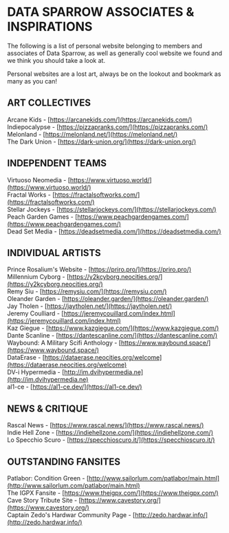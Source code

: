 <div class="text">

# DATA SPARROW ASSOCIATES &amp; INSPIRATIONS

The following is a list of personal website belonging to members and associates of Data Sparrow, as well as generally cool website we found and we think you should take a look at. 

Personal websites are a lost art, always be on the lookout and bookmark as many as you can!

</div>

<div class="links">

## **ART COLLECTIVES**

Arcane Kids - [https://arcanekids.com/](https://arcanekids.com/) \
Indiepocalypse - [https://pizzapranks.com/](https://pizzapranks.com/) \
Melonland - [https://melonland.net/](https://melonland.net/) \
The Dark Union - [https://dark-union.org/](https://dark-union.org/)

## **INDEPENDENT TEAMS**

Virtuoso Neomedia - [https://www.virtuoso.world/](https://www.virtuoso.world/) \
Fractal Works - [https://fractalsoftworks.com/](https://fractalsoftworks.com/) \
Stellar Jockeys - [https://stellarjockeys.com/](https://stellarjockeys.com/) \
Peach Garden Games - [https://www.peachgardengames.com/](https://www.peachgardengames.com/) \
Dead Set Media - [https://deadsetmedia.com/](https://deadsetmedia.com/)

## **INDIVIDUAL ARTISTS**

Prince Rosalium's Website - [https://priro.pro/](https://priro.pro/) \
Millennium Cyborg - [https://y2kcyborg.neocities.org/](https://y2kcyborg.neocities.org/) \
Remy Siu - [https://remysiu.com/](https://remysiu.com/) \
Oleander Garden - [https://oleander.garden/](https://oleander.garden/) \
Jay Tholen - [https://jaytholen.net/](https://jaytholen.net/) \
Jeremy Coulliard - [https://jeremycouillard.com/index.html](https://jeremycouillard.com/index.html) \
Kaz Giegue - [https://www.kazgiegue.com/](https://www.kazgiegue.com/) \
Dante Scanline - [https://dantescanline.com/](https://dantescanline.com/) \
Waybound: A Military Scifi Anthology - [https://www.waybound.space/](https://www.waybound.space/) \
DataErase - [https://dataerase.neocities.org/welcome](https://dataerase.neocities.org/welcome) \
DV-i Hypermedia - [http://im.dvihypermedia.ne](http://im.dvihypermedia.ne) \
al1-ce - [https://al1-ce.dev/](https://al1-ce.dev/)

## **NEWS &amp; CRITIQUE**

Rascal News - [https://www.rascal.news/](https://www.rascal.news/) \
Indie Hell Zone - [https://indiehellzone.com/](https://indiehellzone.com/) \
Lo Specchio Scuro - [https://specchioscuro.it/](https://specchioscuro.it/)

## **OUTSTANDING FANSITES**

Patlabor: Condition Green - [http://www.sailorlum.com/patlabor/main.html](http://www.sailorlum.com/patlabor/main.html) \
The IGPX Fansite - [https://www.theigpx.com/](https://www.theigpx.com/) \
Cave Story Tribute Site - [https://www.cavestory.org/](https://www.cavestory.org/) \
Captain Zedo's Hardwar Community Page - [http://zedo.hardwar.info/](http://zedo.hardwar.info/)

</div>
